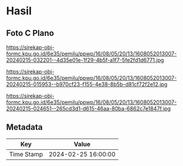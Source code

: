 # Hasil

## Foto C Plano

https://sirekap-obj-formc.kpu.go.id/6e35/pemilu/ppwp/16/08/05/20/13/1608052013007-20240215-032201--4d35e01e-1f29-4b5f-a1f7-5fe2fd1d6771.jpg

https://sirekap-obj-formc.kpu.go.id/6e35/pemilu/ppwp/16/08/05/20/13/1608052013007-20240215-015953--b970cf23-f155-4e38-8b5b-d81cf72f2e12.jpg

https://sirekap-obj-formc.kpu.go.id/6e35/pemilu/ppwp/16/08/05/20/13/1608052013007-20240215-024651--265cd3d1-d615-46aa-80ba-6862c7e1847f.jpg


## Metadata

| Key        | Value               |
| ---------- | ------------------- |
| Time Stamp | 2024-02-25 16:00:00 |



